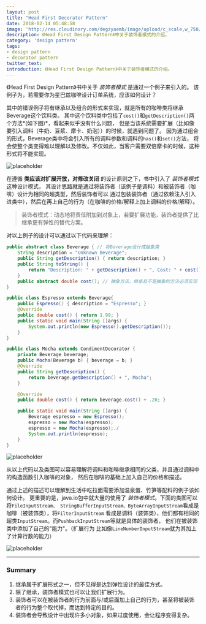 ```yaml
---
layout: post
title: "Head First Decorator Pattern"
date: 2018-02-14 05:48:58
image: 'http://res.cloudinary.com/degzyaemb/image/upload/c_scale,w_750/v1517372364/superman.png'
description: 《Head First Design Pattern》中关于装饰者模式的介绍。
category: 'design pattern'
tags:
- design pattern
- decorator pattern
twitter_text:
introduction: 《Head First Design Pattern》中关于装饰者模式的介绍。
---
```


《Head First Design Pattern》书中关于 *装饰者模式* 是通过一个例子来引入的。
该例子为，若需要你为星巴兹咖啡设计订单系统，应该如何设计？

其中的错误例子将有继承以及组合的形式来实现，就是所有的咖啡类将继承Beverage这个饮料类。
其中这个饮料类中包括了`cost()`和`getDescription()`两个方法*(如下图)*，看起来似乎没有什么问题，
但是当该系统需要扩展（比如像要引入调料（牛奶、豆浆、摩卡、奶泡））的时候，就遇到问题了。
因为通过组合的形式，Beverage类中将会引入所有的调料参数和调料的`has()`和`set()`方法，
将会使整个类变得难以理解以及修改。不仅如此，当客户需要双倍摩卡的时候，这种形式将不能实现。

![placeholder](http://img1.itboth.com/93/26/aeeUna.png)

在遵循 **类应该对扩展开放，对修改关闭** 的设计原则之下，书中引入了 *装饰者模式* 这种设计模式，
其设计思路就是通过将装饰者（该例子是调料）和被装饰者（咖啡）设计为相同的超类型，然后装饰者可以
通过包装装饰者（通过依赖注入引入进类中），然后在再上自己的行为（在咖啡的价格/解释上加上调料的价格/解释）。

> 装饰者模式：动态地将责任附加到对象上，若要扩展功能，装饰者提供了比继承更有弹性的替代方案。

对以上例子的设计可以通过以下代码来理解：

```java
public abstract class Beverage { // 将Beverage设计成抽象类
    String description = "Unknown Beverage";
    public String getDescription() { return description; }
    public String toString() {
        return "Description: " + getDescription() + ", Cost: " + cost();
    }
    public abstract double cost(); // 抽象方法，继承且不是抽象的方法必须实现
}
```

```java
public class Espresso extends Beverage{
    public Espresso() { description = "Espresso"; }
    @Override
    public double cost() { return 1.99; }
    public static void main(String []args) {
        System.out.println(new Espresso().getDescription());
    }
}
```

```java
public class Mocha extends CondimentDecorator {
    private Beverage beverage;
    public Mocha(Beverage b) { beverage = b; }
    @Override
    public String getDescription() {
        return beverage.getDescription() + ", Mocha";
    }

    @Override
    public double cost() { return beverage.cost() + .20; }

    public static void main(String []args) {
        Beverage espresso = new Espresso();
        espresso = new Mocha(espresso);
        espresso = new Mocha(espresso);./
        System.out.println(espresso);
    }
}

```

![placeholder](http://img.mukewang.com/57a215a700010da708410592.png)

从以上代码以及类图可以容易理解将调料和咖啡继承相同的父类，并且通过调料中的构造函数引入咖啡的对象，
然后在咖啡的基础上加入自己的价格和描述。

通过上述的描述可以理解到生活中吃拉面需要添加温泉蛋、竹笋等配料的例子该如何设计。
更重要的是，java.io包中就大量的使用了 *装饰者模式*。下面的类图可以将`FileInputStream、
StringBufferInputStream、ByteArrayInputStream`看成是咖啡（被装饰类），将`FilterInputStream`
看成是调料（装饰类），他们都有相同的超类`InputStream`。而`PushbackInputStream`等就是具体的装饰者，
他们在被装饰类中添加了自己的"能力"。（扩展行为 比如像`LineNumberInputStream`就为其加上了计算行数的能力）

![placeholder](https://obrxbqjbi.qnssl.com/blog/image/desgin-patterns/decorator-04.png)

-----
### Summary
1. 继承属于扩展形式之一，但不见得是达到弹性设计的最佳方式。
2. 除了继承，装饰者模式也可以让我们扩展行为。
3. 装饰者可以在被装饰者的行为前面与/或后面加上自己的行为，甚至将被装饰者的行为整个取代掉，而达到特定的目的。
4. 装饰者会导致设计中出现许多小对象，如果过度使用，会让程序变得复杂。